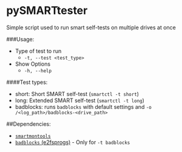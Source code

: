 # pySMARTtester
Simple script used to run smart self-tests on multiple drives at once

###Usage:
- Type of test to run
  - `-t, --test <test_type>`
- Show Options
  - `-h, --help`

####Test types:
  - short: Short SMART self-test (`smartctl -t short`)
  - long: Extended SMART self-test (`smartctl -t long`)
  - badblocks: runs `badblocks` with default settings and `-o /<log_path>/badblocks-<drive_path>`

##Dependencies:
  - [`smartmontools`](https://www.smartmontools.org/)
  - [`badblocks` (e2fsprogs)](http://e2fsprogs.sourceforge.net/) - Only for `-t badblocks`
